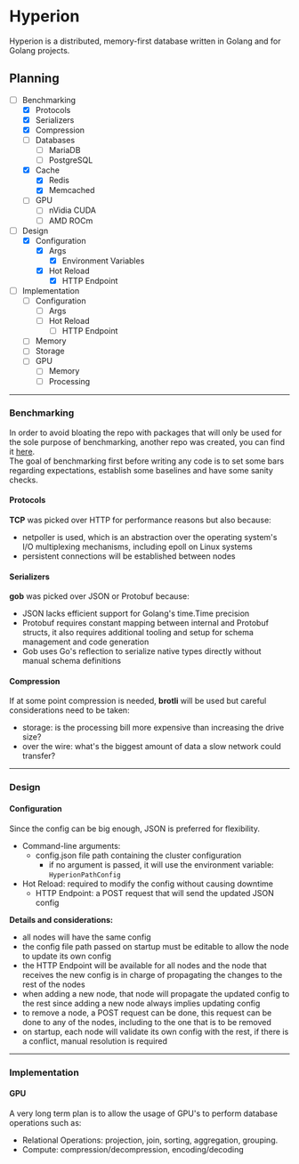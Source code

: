 # Hyperion
Hyperion is a distributed, memory-first database written in Golang and for Golang projects. 



## Planning
- [ ] Benchmarking
  - [x] Protocols
  - [x] Serializers
  - [x] Compression
  - [ ] Databases
    - [ ] MariaDB
    - [ ] PostgreSQL
  - [x] Cache
    - [x] Redis
    - [x] Memcached
  - [ ] GPU
    - [ ] nVidia CUDA
    - [ ] AMD ROCm 
- [ ] Design
  - [x] Configuration
    - [x] Args
      - [x] Environment Variables
    - [x] Hot Reload
      - [x] HTTP Endpoint
- [ ] Implementation
  - [ ] Configuration
    - [ ] Args
    - [ ] Hot Reload
      - [ ] HTTP Endpoint
  - [ ] Memory
  - [ ] Storage
  - [ ] GPU 
    - [ ] Memory
    - [ ] Processing

---

### Benchmarking
In order to avoid bloating the repo with packages that will only be used for the sole purpose of benchmarking, another repo was created, you can find it [here](https://github.com/rah-0/benchmarks).  
The goal of benchmarking first before writing any code is to set some bars regarding expectations, establish some baselines and have some sanity checks.

#### Protocols
**TCP** was picked over HTTP for performance reasons but also because:   
- netpoller is used, which is an abstraction over the operating system's I/O multiplexing mechanisms, including epoll on Linux systems
- persistent connections will be established between nodes

#### Serializers
**gob** was picked over JSON or Protobuf because:
- JSON lacks efficient support for Golang's time.Time precision
- Protobuf requires constant mapping between internal and Protobuf structs, it also requires additional tooling and setup for schema management and code generation
- Gob uses Go's reflection to serialize native types directly without manual schema definitions

#### Compression
If at some point compression is needed, **brotli** will be used but careful considerations need to be taken:
- storage: is the processing bill more expensive than increasing the drive size?
- over the wire: what's the biggest amount of data a slow network could transfer?

---

### Design

#### Configuration
Since the config can be big enough, JSON is preferred for flexibility.  

- Command-line arguments: 
  - config.json file path containing the cluster configuration
    - if no argument is passed, it will use the environment variable: `HyperionPathConfig`
- Hot Reload: required to modify the config without causing downtime
  - HTTP Endpoint: a POST request that will send the updated JSON config

**Details and considerations:**
- all nodes will have the same config
- the config file path passed on startup must be editable to allow the node to update its own config
- the HTTP Endpoint will be available for all nodes and the node that receives the new config is in charge of propagating the changes to the rest of the nodes
- when adding a new node, that node will propagate the updated config to the rest since adding a new node always implies updating config
- to remove a node, a POST request can be done, this request can be done to any of the nodes, including to the one that is to be removed
- on startup, each node will validate its own config with the rest, if there is a conflict, manual resolution is required 

---

### Implementation

#### GPU
A very long term plan is to allow the usage of GPU's to perform database operations such as:
- Relational Operations: projection, join, sorting, aggregation, grouping.
- Compute: compression/decompression, encoding/decoding
